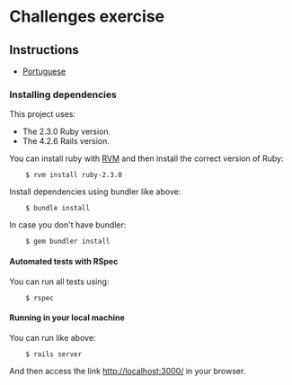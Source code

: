 # Challenges exercise

## Instructions

* [Portuguese](INSTRUCTIONS.md)

### Installing dependencies

This project uses:
 -  The 2.3.0 Ruby version.
 -  The 4.2.6 Rails version.

You can install ruby with [RVM](https://rvm.io/rvm/install) and then install the correct version of Ruby:

        $ rvm install ruby-2.3.0

Install dependencies using bundler like above:

        $ bundle install

In case you don't have bundler:

        $ gem bundler install

#### Automated tests with RSpec

You can run all tests using:

        $ rspec

#### Running in your local machine

You can run like above:

        $ rails server

And then access the link [http://localhost:3000/](http://localhost:3000/) in your browser.
